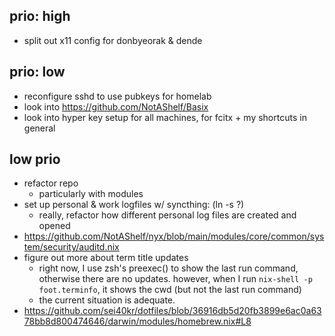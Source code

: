 ## prio: high
- split out x11 config for donbyeorak & dende

## prio: low
- reconfigure sshd to use pubkeys for homelab
- look into https://github.com/NotAShelf/Basix
- look into hyper key setup for all machines,
  for fcitx + my shortcuts in general

## low prio
- refactor repo
  - particularly with modules
- set up personal & work logfiles w/ syncthing: (ln -s ?)
  - really, refactor how different personal log files are created and opened
- https://github.com/NotAShelf/nyx/blob/main/modules/core/common/system/security/auditd.nix
- figure out more about term title updates
  - right now, I use zsh's preexec() to show the last run command,
    otherwise there are no updates. however, when I run
    `nix-shell -p foot.terminfo`,
    it shows the cwd (but not the last run command)
  - the current situation is adequate.
- https://github.com/sei40kr/dotfiles/blob/36916db5d20fb3899e6ac0a6378bb8d800474646/darwin/modules/homebrew.nix#L8
